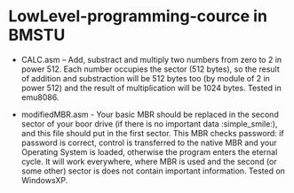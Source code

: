 # LowLevel-programming-cource in BMSTU

* CALC.asm  – Add, substract and multiply two numbers from zero to 2 in power 512. Each number occupies the sector (512 bytes), so the result of addition and substraction will be 512 bytes too (by module of 2 in power 512) and the result of multiplication will be 1024 bytes. Tested in emu8086.

* modifiedMBR.asm - Your basic MBR should be replaced in the second sector of your boor drive (if there is no important data :simple_smile:), and this file should put in the first sector. This MBR checks password: if password is correct, control is transferred to the native MBR and your Operating System is loaded, otherwise the program enters the eternal cycle. It will work everywhere, where MBR is used and the second (or some other) sector is does not contain important information. Tested on WindowsXP.
